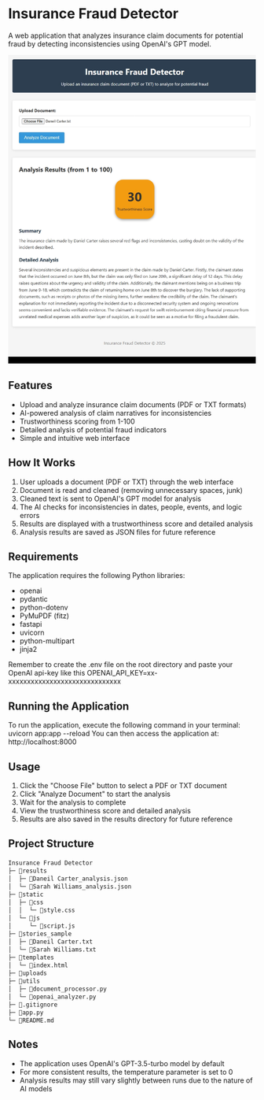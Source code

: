 # Insurance Fraud Detector
A web application that analyzes insurance claim documents for potential fraud by detecting inconsistencies using OpenAI's GPT model.

![UI Overview](/Screenshot.jpeg)

## Features
- Upload and analyze insurance claim documents (PDF or TXT formats)
- AI-powered analysis of claim narratives for inconsistencies
- Trustworthiness scoring from 1-100
- Detailed analysis of potential fraud indicators
- Simple and intuitive web interface

## How It Works
1. User uploads a document (PDF or TXT) through the web interface
2. Document is read and cleaned (removing unnecessary spaces, junk)
3. Cleaned text is sent to OpenAI's GPT model for analysis
4. The AI checks for inconsistencies in dates, people, events, and logic errors
5. Results are displayed with a trustworthiness score and detailed analysis
6. Analysis results are saved as JSON files for future reference

## Requirements
The application requires the following Python libraries:

- openai
- pydantic
- python-dotenv
- PyMuPDF (fitz)
- fastapi
- uvicorn
- python-multipart
- jinja2

Remember to create the .env file on the root directory and paste your OpenAI api-key like this OPENAI_API_KEY=xx-xxxxxxxxxxxxxxxxxxxxxxxxxxxxxx

## Running the Application
To run the application, execute the following command in your terminal:
uvicorn app:app --reload
You can then access the application at:
http://localhost:8000

## Usage
1. Click the "Choose File" button to select a PDF or TXT document
2. Click "Analyze Document" to start the analysis
3. Wait for the analysis to complete
4. View the trustworthiness score and detailed analysis
5. Results are also saved in the results directory for future reference
## Project Structure

```
Insurance Fraud Detector
├─ 📁results
│  ├─ 📄Daneil Carter_analysis.json
│  └─ 📄Sarah Williams_analysis.json
├─ 📁static
│  ├─ 📁css
│  │  └─ 📄style.css
│  └─ 📁js
│     └─ 📄script.js
├─ 📁stories_sample
│  ├─ 📄Daneil Carter.txt
│  └─ 📄Sarah Williams.txt
├─ 📁templates
│  └─ 📄index.html
├─ 📁uploads
├─ 📁utils
│  ├─ 📄document_processor.py
│  └─ 📄openai_analyzer.py
├─ 📄.gitignore
├─ 📄app.py
└─ 📄README.md
```

## Notes
- The application uses OpenAI's GPT-3.5-turbo model by default
- For more consistent results, the temperature parameter is set to 0
- Analysis results may still vary slightly between runs due to the nature of AI models
